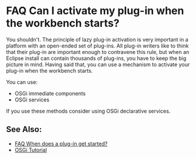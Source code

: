 FAQ Can I activate my plug-in when the workbench starts?
========================================================

You shouldn't.
The principle of lazy plug-in activation is very important in a platform with an open-ended set of plug-ins. 
All plug-in writers like to think that their plug-in are important enough to contravene this rule, but when an Eclipse install can contain thousands of plug-ins, you have to keep the big picture in mind. 
Having said that, you can use a mechanism to activate your plug-in when the workbench starts. 

You can use:

* OSGi immediate components
* OSGi services

If you use these methods consider using OSGi declarative services.

See Also:
---------

*   [FAQ When does a plug-in get started?](./FAQ_When_does_a_plug-in_get_started.md "FAQ When does a plug-in get started?")
*   [OSGi Tutorial](https://www.vogella.com/tutorials/OSGi/article.html)
